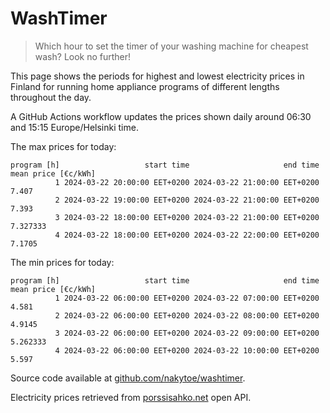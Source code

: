 
# WashTimer

> Which hour to set the timer of your washing machine for cheapest wash? Look no further!

This page shows the periods for highest and lowest electricity prices in Finland 
for running home appliance programs of different lengths throughout the day. 

A GitHub Actions workflow updates the prices shown daily around 06:30 and 15:15 Europe/Helsinki time.

The max prices for today:

	program [h]                   start time                     end time mean price [€c/kWh]
	          1 2024-03-22 20:00:00 EET+0200 2024-03-22 21:00:00 EET+0200               7.407
	          2 2024-03-22 19:00:00 EET+0200 2024-03-22 21:00:00 EET+0200               7.393
	          3 2024-03-22 18:00:00 EET+0200 2024-03-22 21:00:00 EET+0200            7.327333
	          4 2024-03-22 18:00:00 EET+0200 2024-03-22 22:00:00 EET+0200              7.1705

The min prices for today:

	program [h]                   start time                     end time mean price [€c/kWh]
	          1 2024-03-22 06:00:00 EET+0200 2024-03-22 07:00:00 EET+0200               4.581
	          2 2024-03-22 06:00:00 EET+0200 2024-03-22 08:00:00 EET+0200              4.9145
	          3 2024-03-22 06:00:00 EET+0200 2024-03-22 09:00:00 EET+0200            5.262333
	          4 2024-03-22 06:00:00 EET+0200 2024-03-22 10:00:00 EET+0200               5.597


Source code available at [github.com/nakytoe/washtimer](https://github.com/nakytoe/washtimer).

Electricity prices retrieved from [porssisahko.net](https://porssisahko.net/api) open API.
